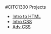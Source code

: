 #CITC1300 Projects

<ul>
<li><a href="./CITC1300/index.html" target="blank">Intro to HTML</a></li>
<li><a href="./HTML5CSSWeek2/index.html" target="blank">Intro CSS</a></li>
<li><a href="./advcss/index.html" target="blank">Adv CSS</a></li>

</ul>